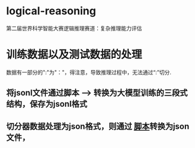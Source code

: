 # logical-reasoning
第二届世界科学智能大赛逻辑推理赛道：复杂推理能力评估

# 训练数据以及测试数据的处理
数据有一部分的":"为"："，得注意，导致推理过程中，无法通过“:”切分.

## 将jsonl文件通过脚本 —> 转换为大模型训练的三段式结构，保存为jsonl格式
## 切分器数据处理为json格式，则通过 [脚本]("https://github.com/shiqiyio/logical-reasoning/blob/main/jsonl2json.py")转换为json文件，
